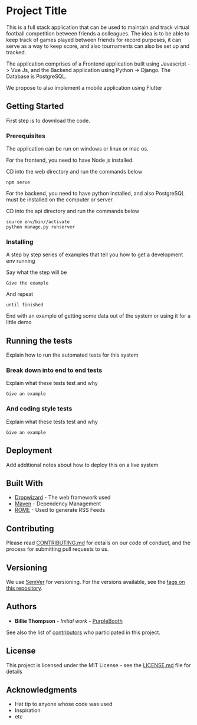 # Project Title

This is a full stack application that can be used to maintain and track virtual football competition between friends a colleagues.
The idea is to be able to keep track of games played between friends for record purposes, it can serve as a way to keep score,
and also tournaments can also be set up and tracked.

The application comprises of a Frontend application built using Javascript -> Vue Js, and the Backend application using Python -> Django.
The Database is PostgreSQL.

We propose to also implement a mobile application using Flutter

## Getting Started

First step is to download the code.

### Prerequisites

The application can be run on windows or linux or mac os.

For the frontend, you need to have Node js installed.

CD into the web directory and run the commands below

```
npm serve
```

For the backend, you need to have python installed, and also PostgreSQL must be installed on the computer or server.

CD into the api directory and run the commands below

```
source env/bin//activate
python manage.py runserver
```

### Installing

A step by step series of examples that tell you how to get a development env running

Say what the step will be

```
Give the example
```

And repeat

```
until finished
```

End with an example of getting some data out of the system or using it for a little demo

## Running the tests

Explain how to run the automated tests for this system

### Break down into end to end tests

Explain what these tests test and why

```
Give an example
```

### And coding style tests

Explain what these tests test and why

```
Give an example
```

## Deployment

Add additional notes about how to deploy this on a live system

## Built With

- [Dropwizard](http://www.dropwizard.io/1.0.2/docs/) - The web framework used
- [Maven](https://maven.apache.org/) - Dependency Management
- [ROME](https://rometools.github.io/rome/) - Used to generate RSS Feeds

## Contributing

Please read [CONTRIBUTING.md](https://gist.github.com/PurpleBooth/b24679402957c63ec426) for details on our code of conduct, and the process for submitting pull requests to us.

## Versioning

We use [SemVer](http://semver.org/) for versioning. For the versions available, see the [tags on this repository](https://github.com/your/project/tags).

## Authors

- **Billie Thompson** - _Initial work_ - [PurpleBooth](https://github.com/PurpleBooth)

See also the list of [contributors](https://github.com/your/project/contributors) who participated in this project.

## License

This project is licensed under the MIT License - see the [LICENSE.md](LICENSE.md) file for details

## Acknowledgments

- Hat tip to anyone whose code was used
- Inspiration
- etc
